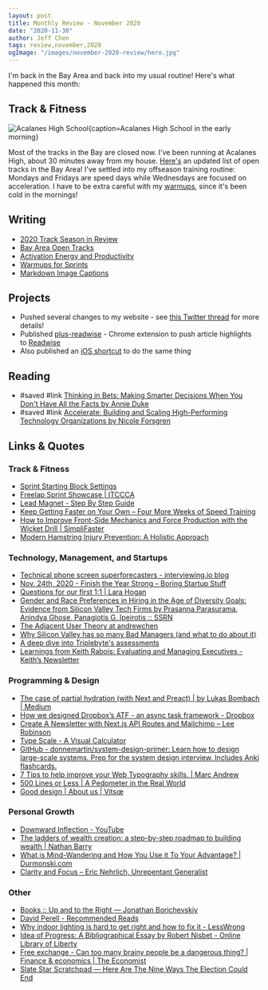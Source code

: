 ```yaml
---
layout: post
title: Monthly Review - November 2020
date: "2020-11-30"
author: Jeff Chen
tags: review,november,2020
ogImage: "/images/november-2020-review/hero.jpg"
---
```


I'm back in the Bay Area and back into my usual routine! Here's what happened this month:

## Track & Fitness

![Acalanes High School{caption=Acalanes High School in the early morning}](/images/november-2020-review/hero.jpg)

Most of the tracks in the Bay are closed now. I've been running at Acalanes High, about 30 minutes away from my house. [Here's](https://jeffchen.dev/posts/Bay-Area-Open-Tracks/) an updated list of open tracks in the Bay Area!
I've settled into my offseason training routine: Mondays and Fridays are speed days while Wednesdays are focused on acceleration. I have to be extra careful with my [warmups](https://jeffchen.dev/posts/Warmups-For-Sprints/), since it's been cold in the mornings!

<!-- excerpt -->

## Writing

- [2020 Track Season in Review](https://jeffchen.dev/posts/2020-Track-Season-Retro/)
- [Bay Area Open Tracks](https://jeffchen.dev/posts/Bay-Area-Open-Tracks/)
- [Activation Energy and Productivity](https://jeffchen.dev/posts/Activation-Energy-And-Productivity/)
- [Warmups for Sprints](https://jeffchen.dev/posts/Warmups-For-Sprints/)
- [Markdown Image Captions](https://jeffchen.dev/posts/Markdown-Image-Captions/)

## Projects

- Pushed several changes to my website - see [this Twitter thread](https://twitter.com/iambald/status/1329815479209193473) for more details!
- Published [plus-readwise](https://github.com/jchen1/plus-readwise) - Chrome extension to push article highlights to [Readwise](https://readwise.io)
- Also published an [iOS shortcut](https://twitter.com/iambald/status/1332519750589550592) to do the same thing

## Reading

- #saved #link [Thinking in Bets: Making Smarter Decisions When You Don't Have All the Facts by Annie Duke](https://www.goodreads.com/book/show/35957157-thinking-in-bets)
- #saved #link [Accelerate: Building and Scaling High-Performing Technology Organizations by Nicole Forsgren](https://www.goodreads.com/en/book/show/35747076-accelerate)

## Links & Quotes

### Track & Fitness

- [Sprint Starting Block Settings](https://www.brianmac.co.uk/sprints/blockset.htm)
- [Freelap Sprint Showcase | ITCCCA](http://itccca.com/11136/2015/12/freelap-sprint-showcase/amp/)
- [Lead Magnet - Step By Step Guide](https://train.lesspellman.com/speedguide)
- [Keep Getting Faster on Your Own – Four More Weeks of Speed Training](https://simplifaster.com/articles/keep-getting-faster-on-your-own-four-more-weeks-of-speed-training/)
- [How to Improve Front-Side Mechanics and Force Production with the Wicket Drill | SimpliFaster](https://simplifaster.com/articles/wicket-drill/)
- [Modern Hamstring Injury Prevention: A Holistic Approach](https://simplifaster.com/articles/hamstring-injury-prevention-holistic/)

### Technology, Management, and Startups

- [Technical phone screen superforecasters - interviewing.io blog](http://blog.interviewing.io/technical-phone-screen-superforecasters/)
- [Nov. 24th, 2020 - Finish the Year Strong – Boring Startup Stuff](https://boringstartupstuff.com/newsletter/nov-24th-2020-finish-the-year-strong)
- [Questions for our first 1:1 | Lara Hogan](https://larahogan.me/blog/first-one-on-one-questions/)
- [Gender and Race Preferences in Hiring in the Age of Diversity Goals: Evidence from Silicon Valley Tech Firms by Prasanna Parasurama, Anindya Ghose, Panagiotis G. Ipeirotis :: SSRN](https://papers.ssrn.com/sol3/papers.cfm?abstract_id=3672484)
- [The Adjacent User Theory at andrewchen](https://andrewchen.co/the-adjacent-user-theory/)
- [Why Silicon Valley has so many Bad Managers (and what to do about it)](https://getlighthouse.com/blog/silicon-valley-bad-managers/)
- [A deep dive into Triplebyte's assessments](https://triplebyte.com/blog/deep-dive-triplebyte-assessment)
- [Learnings from Keith Rabois: Evaluating and Managing Executives - Keith’s Newsletter](https://rabois.substack.com/p/learnings-from-keith-rabois-evaluating)

### Programming & Design

- [The case of partial hydration (with Next and Preact) | by Lukas Bombach | Medium](https://medium.com/@luke_schmuke/how-we-achieved-the-best-web-performance-with-partial-hydration-20fab9c808d5)
- [How we designed Dropbox’s ATF - an async task framework - Dropbox](https://dropbox.tech/infrastructure/asynchronous-task-scheduling-at-dropbox)
- [Create A Newsletter with Next.js API Routes and Mailchimp – Lee Robinson](https://leerob.io/blog/mailchimp-next-js)
- [Type Scale - A Visual Calculator](https://type-scale.com/)
- [GitHub - donnemartin/system-design-primer: Learn how to design large-scale systems. Prep for the system design interview. Includes Anki flashcards.](https://github.com/donnemartin/system-design-primer)
- [7 Tips to help improve your Web Typography skills. | Marc Andrew](https://marcandrew.me/7-tips-to-improve-your-web-typography-skills/)
- [500 Lines or Less | A Pedometer in the Real World](http://aosabook.org/en/500L/a-pedometer-in-the-real-world.html)
- [Good design | About us | Vitsœ](https://www.vitsoe.com/gb/about/good-design)

### Personal Growth

- [Downward Inflection - YouTube](https://www.youtube.com/watch?v=27X3f8vzM20&feature=youtu.be)
- [The ladders of wealth creation: a step-by-step roadmap to building wealth | Nathan Barry](https://nathanbarry.com/wealth-creation/)
- [What is Mind-Wandering and How You Use it To Your Advantage? | Durmonski.com](https://durmonski.com/productivity/what-is-mind-wandering/)
- [Clarity and Focus – Eric Nehrlich, Unrepentant Generalist](http://www.nehrlich.com/blog/2020/11/05/clarity-and-focus/)

### Other

- [Books :: Up and to the Right — Jonathan Borichevskiy](https://jon.bo/books/)
- [David Perell - Recommended Reads](https://attachments.convertkitcdnn.com/166899/2d5a25b6-2ecf-43a0-ad72-e22061f4c624/Recommended%20Reads.pdf)
- [Why indoor lighting is hard to get right and how to fix it - LessWrong](https://www.lesswrong.com/posts/7izSBpNJSEXSAbaFh/why-indoor-lighting-is-hard-to-get-right-and-how-to-fix-it)
- [Idea of Progress: A Bibliographical Essay by Robert Nisbet - Online Library of Liberty](https://oll.libertyfund.org/pages/idea-of-progress-a-bibliographical-essay-by-robert-nisbet)
- [Free exchange - Can too many brainy people be a dangerous thing? | Finance & economics | The Economist](https://www.economist.com/finance-and-economics/2020/10/24/can-too-many-brainy-people-be-a-dangerous-thing)
- [Slate Star Scratchpad — Here Are The Nine Ways The Election Could End](https://slatestarscratchpad.tumblr.com/post/633822178059730944/here-are-the-nine-ways-the-election-could-end)

